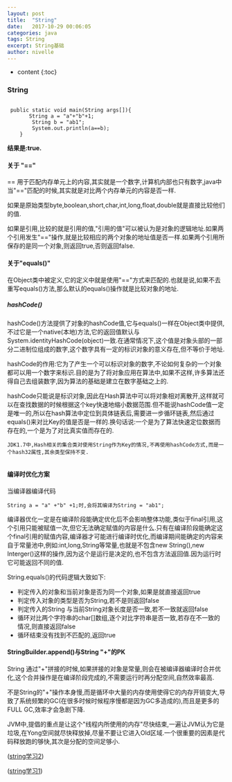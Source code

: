 ```yaml
---
layout: post
title:  "String"
date:   2017-10-29 00:06:05
categories: java
tags: String
excerpt: String基础
author: nivelle
---
```


* content
{:toc}

### String

```

 public static void main(String args[]){
       String a = "a"+"b"+1;
        String b = "ab1";
        System.out.println(a==b);
    }

```

 **结果是:true.**
 
 #### 关于 "=="
 
 == 用于匹配内存单元上的内容,其实就是一个数字,计算机内部也只有数字,java中当"=="匹配的时候,其实就是对比两个内存单元的内容是否一样.
 
 如果是原始类型byte,boolean,short,char,int,long,float,double就是直接比较他们的值.
 
 如果是引用,比较的就是引用的值,"引用的值"可以被认为是对象的逻辑地址.如果两个引用发生"=="操作,就是比较相应的两个对象的地址值是否一样.如果两个引用所保存的是同一个对象,则返回true,否则返回false.
 
 
 #### 关于"equals()"
 
 在Object类中被定义,它的定义中就是使用"=="方式来匹配的.也就是说,如果不去重写equals()方法,那么默认的equals()操作就是比较对象的地址.
 
 
 ##### hashCode()
 
 hashCode()方法提供了对象的hashCode值,它与equals()一样在Object类中提供,不过它是一个native(本地)方法,它的返回值默认与System.identityHashCode(object)一致.在通常情况下,这个值是对象头部的一部分二进制位组成的数字,这个数字具有一定的标识对象的意义存在,但不等价于地址.
 
 hashCode的作用:它为了产生一个可以标识对象的数字,不论如何复杂的一个对象都可以用一个数字来标识.目的是为了将对象应用在算法中,如果不这样,许多算法还得自己去组装数字,因为算法的基础是建立在数字基础之上的.
 
 hashCode只能说是标识对象,因此在Hash算法中可以将对象相对离散开,这样就可以在查找数据的时候根据这个key快速地缩小数据范围.但不能说hashCode值一定是唯一的,所以在hash算法中定位到具体链表后,需要进一步循环链表,然后通过equals()来对比Key的值是否是一样的.换句话说:一个是为了算法快速定位数据而存在的,一个是为了对比真实值而存在的.
 
 ```
 JDK1.7中,Hash相关的集合类对使用String作为Key的情况,不再使用hashCode方式,而是一个hash32属性,其余类型保持不变.
 
 
 ```
 
 #### 编译时优化方案
 
 当编译器编译代码
 
 ```
 String a = "a" +"b" +1;时,会将其编译为String = "ab1";
 
 ```
 
编译器优化一定是在编译阶段能确定优化后不会影响整体功能,类似于final引用,这个引用只能被赋值一次,但它无法确定赋值的内容是什么.只有在编译阶段能确定这个final引用的赋值内容,编译器才可能进行编译时优化,而编译期间能确定的内容来自于常量池中,例如:int,long,String等常量,也就是不包含new String(),new Interger()这样的操作,因为这个是运行是决定的,也不包含方法返回值.因为运行时它可能返回不同的值.

String.equals()的代码逻辑大致如下:

- 判定传入的对象和当前对象是否为同一个对象,如果是就直接返回true
- 判定传入对象的类型是否为String,若不是则返回false
- 判定传入的String 与当前String对象长度是否一致,若不一致就返回false
- 循环对比两个字符串的char[]数组,逐个对比字符串是否一致,若存在不一致的情况,则直接返回false
- 循环结束没有找到不匹配的,返回true


#### StringBuilder.append()与String "+"的PK

String 通过"+"拼接的时候,如果拼接的对象是常量,则会在被编译器编译时合并优化,这个合并操作是在编译阶段完成的,不需要运行时再分配空间,自然效率最高.


不是String的"+"操作本身慢,而是循环中大量的内存使用使得它的内存开销变大,导致了系统频繁的GC(在很多时候时候程序慢都是因为GC多造成的),而且是更多的FULL GC,效率才会急剧下降.


JVM中,提倡的重点是让这个"线程内所使用的内存"尽快结束,一遍让JVM认为它是垃圾,在Yong空间就尽快释放掉,尽量不要让它进入Old区域.一个很重要的因素是代码释放跑的够快,其次是分配的空间足够小.

([string学习2](https://blog.csdn.net/justloveyou_/article/details/60983034))

([string学习1](https://blog.csdn.net/justloveyou_/article/details/52556427))
